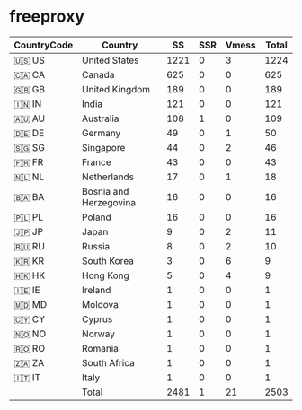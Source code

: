 # freeproxy

|CountryCode|Country|SS|SSR|Vmess|Total|
|  ----  | ----  |  ----  | ----  |  ----  | ----  |
|🇺🇸 US|United States|1221|0|3|1224|
|🇨🇦 CA|Canada|625|0|0|625|
|🇬🇧 GB|United Kingdom|189|0|0|189|
|🇮🇳 IN|India|121|0|0|121|
|🇦🇺 AU|Australia|108|1|0|109|
|🇩🇪 DE|Germany|49|0|1|50|
|🇸🇬 SG|Singapore|44|0|2|46|
|🇫🇷 FR|France|43|0|0|43|
|🇳🇱 NL|Netherlands|17|0|1|18|
|🇧🇦 BA|Bosnia and Herzegovina|16|0|0|16|
|🇵🇱 PL|Poland|16|0|0|16|
|🇯🇵 JP|Japan|9|0|2|11|
|🇷🇺 RU|Russia|8|0|2|10|
|🇰🇷 KR|South Korea|3|0|6|9|
|🇭🇰 HK|Hong Kong|5|0|4|9|
|🇮🇪 IE|Ireland|1|0|0|1|
|🇲🇩 MD|Moldova|1|0|0|1|
|🇨🇾 CY|Cyprus|1|0|0|1|
|🇳🇴 NO|Norway|1|0|0|1|
|🇷🇴 RO|Romania|1|0|0|1|
|🇿🇦 ZA|South Africa|1|0|0|1|
|🇮🇹 IT|Italy|1|0|0|1|
||Total|2481|1|21|2503|
